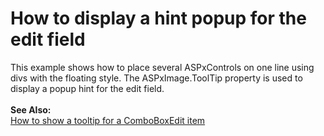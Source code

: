 # How to display a hint popup for the edit field


<p>This example shows how to place several ASPxControls on one line using divs with the floating style. The ASPxImage.ToolTip property is used to display a popup hint for the edit field.<br />
<strong><br />
</strong><strong>Se</strong><strong>e </strong><strong>Also:</strong><strong><br />
</strong><a href="https://www.devexpress.com/Support/Center/p/E1334">How to show a tooltip for a ComboBoxEdit item</a></p>

<br/>


